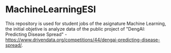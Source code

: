 # MachineLearningESI

This repository is used for student jobs of the asignature Machine Learning, the initial objetive is analyze data of the public project of "DengAI: Predicting Disease Spread" - https://www.drivendata.org/competitions/44/dengai-predicting-disease-spread/.
